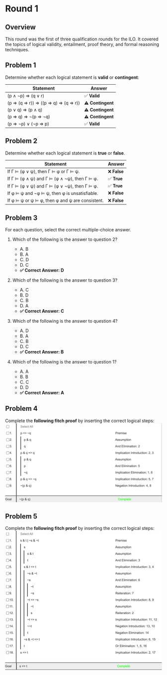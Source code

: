 # Round 1
## Overview
This round was the first of three qualification rounds for the ILO. It covered the topics of logical validity, entailment, 
proof theory, and formal reasoning techniques. 

## Problem 1

Determine whether each logical statement is **valid** or **contingent**:

| Statement                           | Answer            |
|-------------------------------------|-------------------|
| (p ∧ ¬p) ⇒ (q ∨ r)                  | ✅ **Valid**       |
| (p ⇒ (q ⇒ r)) ⇒ ((p ⇒ q) ⇒ (q ⇒ r)) | ⚠️ **Contingent** |
| (p ∨ q) ⇒ (p ∧ q)                   | ⚠️ **Contingent** |
| (p ⇒ q) ⇒ ¬(p ⇒ ¬q)                 | ⚠️ **Contingent** |
| (p ⇒ ¬p) ∨ (¬p ⇒ p)                 | ✅ **Valid**       |



## Problem 2

Determine whether each logical statement is **true** or **false**.

| Statement                                       | Answer      |
|-------------------------------------------------|-------------|
| If Γ ⊨ (φ ∨ ψ), then Γ ⊨ φ or Γ ⊨ ψ.            | ❌ **False** |
| If Γ ⊨ (φ ∧ ψ) and Γ ⊨ (φ ∧ ¬ψ), then Γ ⊨ φ.    | ✅ **True**  |
| If Γ ⊨ (φ ∨ ψ) and Γ ⊨ (φ ∨ ¬ψ), then Γ ⊨ φ.    | ✅ **True**  |
| If φ ⊨ ψ and ¬φ ⊨ ψ, then φ is unsatisfiable.   | ❌ **False** |
| If φ ⊨ ψ or ψ ⊨ φ, then φ and ψ are consistent. | ❌ **False** |

## Problem 3

For each question, select the correct multiple-choice answer.

1. Which of the following is the answer to question 2?
    - A. B
    - B. A
    - C. D
    - D. C
    - **✅ Correct Answer: D**

2. Which of the following is the answer to question 3?
    - A. C
    - B. D
    - C. B
    - D. A
    - **✅ Correct Answer: C**

3. Which of the following is the answer to question 4?
    - A. D
    - B. A
    - C. B
    - D. C
    - **✅ Correct Answer: B**

4. Which of the following is the answer to question 1?
    - A. A
    - B. B
    - C. C
    - D. D
    - **✅ Correct Answer: A**

## Problem 4

Complete the **following fitch proof** by inserting the correct logical steps:
![img_1.png](img_1.png)

## Problem 5
Complete the **following fitch proof** by inserting the correct logical steps:
![img.png](img.png)